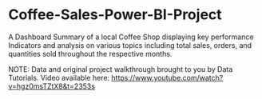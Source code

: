 # Coffee-Sales-Power-BI-Project
A Dashboard Summary of a local Coffee Shop displaying key performance Indicators and analysis on various topics including total sales, orders, and quantities sold throughout the respective months. 

NOTE: Data and original project walkthrough brought to you by Data Tutorials. Video available here: https://www.youtube.com/watch?v=hgz0msTZtX8&t=2353s
